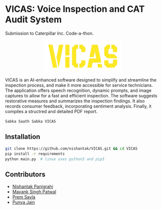 # VICAS: Voice Inspection and CAT Audit System
Submission to Caterpillar Inc. Code-a-thon. 

<div align="center">
<img src="libs/gui/assets/img/logo.png" alt="logo" style="width:50%;"/>
</div>

VICAS is an AI-enhanced software designed to simplify and streamline the inspection process, and make it more accessible for service technicians. The application offers speech recognition, dynamic prompts, and image captures to allow for a fast and efficient inspection. The software suggests restorative measures and summarizes the inspection findings. It also records consumer feedback, incorporating sentiment analysis. Finally, it compiles a structred and detailed PDF report.

`
Sabka Saath Sabka VICAS
`

## Installation
```bash
git clone https://github.com/nishantak/VICAS.git && cd VICAS
pip install -r requirements
python main.py  # linux uses python3 and pip3
```
## Contributors 
- [Nishantak Panigrahi](https://github.com/nishantak)
- [Mayank Singh Patwal](https://github.com/m4YnK-7)
- [Prem Savla](https://github.com/prem-savla)
- [Punya Jain](https://github.com/punyajain312)
